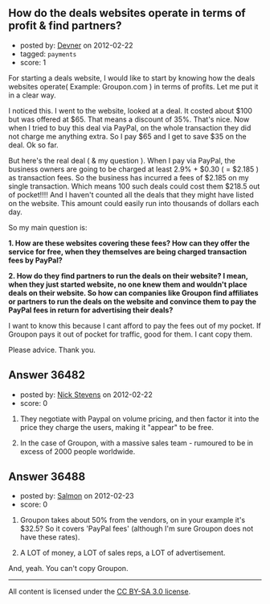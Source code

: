 ## How do the deals websites operate in terms of profit & find partners?

- posted by: [Devner](https://stackexchange.com/users/-1/16584-devner) on 2012-02-22
- tagged: `payments`
- score: 1

For starting a deals website, I would like to start by knowing how the deals websites operate( Example: Groupon.com ) in terms of profits. Let me put it in a clear way.

I noticed this. I went to the website, looked at a deal. It costed about $100 but was offered at $65. That means a discount of 35%. That's nice. Now when I tried to buy this deal via PayPal, on the whole transaction they did not charge me anything extra. So I pay $65 and I get to save $35 on the deal. Ok so far. 

But here's the real deal ( & my question ). When I pay via PayPal, the business owners are going to be charged at least 2.9% + $0.30 ( = $2.185 ) as transaction fees. So the business has incurred a fees of $2.185 on my single transaction. Which means 100 such deals could cost them $218.5 out of pocket!!!! And I haven't counted all the deals that they might have listed on the website. This amount could easily run into thousands of dollars each day. 

So my main question is: 

**1. How are these websites covering these fees? How can they offer the service for free, when they themselves are being charged transaction fees by PayPal?**

**2. How do they find partners to run the deals on their website? I mean, when they just started website, no one knew them and wouldn't place deals on their website. So how can companies like Groupon find affiliates or partners to run the deals on the website and convince them to pay the PayPal fees in return for advertising their deals?**

I want to know this because I cant afford to pay the fees out of my pocket. If Groupon pays it out of pocket for traffic, good for them. I cant copy them. 

Please advice. Thank you.


## Answer 36482

- posted by: [Nick Stevens](https://stackexchange.com/users/-1/15902-nick-stevens) on 2012-02-22
- score: 0

1) They negotiate with Paypal on volume pricing, and then factor it into the price they charge the users, making it "appear" to be free.

2) In the case of Groupon, with a massive sales team - rumoured to be in excess of 2000 people worldwide.


## Answer 36488

- posted by: [Salmon](https://stackexchange.com/users/-1/5445-salmon) on 2012-02-23
- score: 0

1) Groupon takes about 50% from the vendors, on in your example it's $32.5? So it covers 'PayPal fees' (although I'm sure Groupon does not have these rates). 

2) A LOT of money, a LOT of sales reps, a LOT of advertisement.  

And, yeah. You can't copy Groupon.



---

All content is licensed under the [CC BY-SA 3.0 license](https://creativecommons.org/licenses/by-sa/3.0/).
